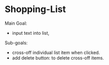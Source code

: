 # Shopping-List

Main Goal: 
- input text into list, 

Sub-goals: 

- cross-off individual list item when clicked.
- add delete button: to delete cross-off items.


